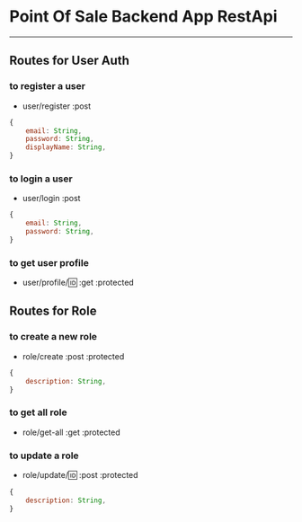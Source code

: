 # Point Of Sale Backend App RestApi

---

## Routes for User Auth

### to register a user

- user/register :post

```js
{
    email: String,
    password: String,
    displayName: String,
}
```

### to login a user

- user/login :post

```js
{
    email: String,
    password: String,
}
```

### to get user profile

- user/profile/:id: :get :protected

## Routes for Role

### to create a new role

- role/create :post :protected

```js
{
    description: String,
}
```

### to get all role

- role/get-all :get :protected

### to update a role

- role/update/:id: :post :protected

```js
{
    description: String,
}
```
